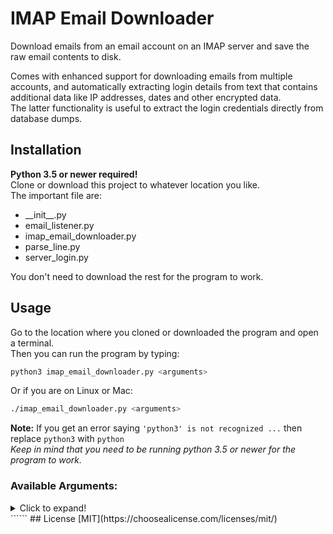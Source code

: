 # IMAP Email Downloader
Download emails from an email account on an IMAP server and save the raw email contents to disk.

Comes with enhanced support for downloading emails from multiple accounts, and automatically
extracting login details from text that contains additional data like IP addresses, dates and other
encrypted data.<br>
The latter functionality is useful to extract the login credentials directly 
from database dumps.

## Installation
**Python 3.5 or newer required!**<br>
Clone or download this project to whatever location you like.<br>
The important file are:
* \_\_init\_\_.py
* email_listener.py
* imap_email_downloader.py
* parse_line.py
* server_login.py

You don't need to download the rest for the program to work.

## Usage
Go to the location where you cloned or downloaded the program and open a terminal.<br>
Then you can run the program by typing:
```bash
python3 imap_email_downloader.py <arguments>
```
Or if you are on Linux or Mac:
```bash
./imap_email_downloader.py <arguments>
```
**Note:** If you get an error saying `'python3' is not recognized ...` then replace `python3` with `python`<br>
_Keep in mind that you need to be running python 3.5 or newer for the program to work._


### Available Arguments:
<details>
  <summary>Click to expand!</summary>
  
| &nbsp;&nbsp;&nbsp;&nbsp;&nbsp;&nbsp;&nbsp;&nbsp;&nbsp;&nbsp;&nbsp;&nbsp;Name&nbsp;&nbsp;&nbsp;&nbsp;&nbsp;&nbsp;&nbsp;&nbsp;&nbsp;&nbsp;&nbsp;&nbsp; | Description |
| ------------- |-------------|
| **-u,<br> --user,<br> --username<br>Required** |  Username or complete credentials.<br>The username can either be the full email: `bob@example.com` or just the username: `bob`<br>Or it can contain the email address and password, separated by `:` along with other data commonly found in database dumps<br>If you are entering just the username, then you will also need to enter the host via the **-h** argument|
| -p,<br> --pass,<br> --password | Password. If omitted you will be prompted to enter it when connecting to the server |
| -f,<br> --file | Credentials file.<br>A file containing login credentials in the form of `username:password`<br>or `username@example.com:password` separated by newlines<br>You can specify a custom delimiter instead of `:` by using the **-d** option | 
| -d<br> --delimiter,<br> --file-delimiter | The character which separates the username and password in the credentials file |
| -L,<br> --line,<br> --start-line<br>_Default: 1_ |  Start parsing the credentials file from the N-th line. (Skip the first N-1 lines) |
| -h,<br> --host | IP or full domain name of the IMAP server |
| -P,<br> --port |  Port on which the IMAP server is listening. Default is 143 (or 993 if -s is used) |
| -c,<br> --common-hosts,<br>_Default: False_ | If connecting to host fails, try subdomains such as mail.example.com and imap.example.com |
| -s,<br> --ssl<br>_Default: False_| Use SSL when connecting to the server |
| -t,<br> --timeout<br>_Default: 1_ | Timeout to be used when connecting to the server (in seconds).<br>Anything below 0.5 will result in false-negatives, depending on the server.<br>If using a proxy, specify a higher timeout than normally. |
| -M,<br> --mailbox,<br> --start-mailbox<br>_Default: 1_ |  Start downloading emails from the N-th mailbox. (Skip the first N-1 mailboxes) |
| -E,<br> --email,<br> --start-email<br>_Default: 1_ |  Start downloading emails from the N-th email in the mailbox. (Skip the first N-1 emails) |
| -r,<br> --mark-as-read,<br>_Default: False_ | Use this option to mark the emails as read when downloading them. |
| -l,<br> --login-only<br>_Default: False_ | Just check whether the username and password are valid and don't download any emails |
| --parts,<br> --email-parts<br>_Default: "all"_ | Specify what parts of the email to download. Options are:<br><table> <tr><td>**headers** or **metadata**</td><td>Email headers</td></tr> <tr><td>**body**</td><td>Email body</td></tr> <tr><td>**attachments**</td><td>Just the email attachments</td></tr> <tr><td>**all**</td><td>Entire email</td></tr></table>|
| -o,<br> --output-dir<br>_Default: gets value_<br>_from **-h** argument_ | Output directory (relative or absolute).<br>Pass an empty string to download emails to the current working directory |
| -v,<br> --verbosity-level<br>_Default: 2_ | Verbosity level. Default level is 2. Available levels are:<br>**0** - No messages are printed<br>**1** - A message is printed for each user<br>**2** - A message is printed for each mailbox in the user's account<br>|
|    --help   | Shows a help message along with usage info |
</details>``````
## License
[MIT](https://choosealicense.com/licenses/mit/)